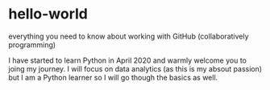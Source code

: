 # hello-world
everything you need to know about working with GitHub (collaboratively programming) 

I have started to learn Python in April 2020 and warmly welcome you to joing my journey. I will focus on data analytics (as this is my absout passion) but I am a Python learner so I will go though the basics as well. 
